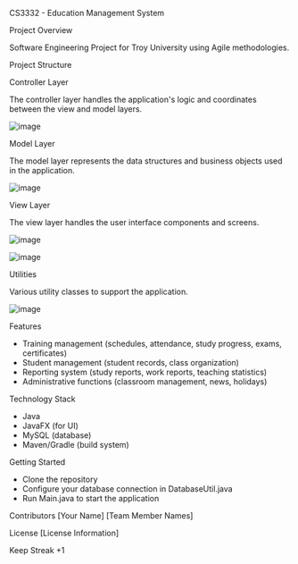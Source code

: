 CS3332 - Education Management System

Project Overview

Software Engineering Project for Troy University using Agile methodologies.

Project Structure

Controller Layer

The controller layer handles the application's logic and coordinates between the view and model layers.

![image](https://github.com/user-attachments/assets/3104a9a5-0422-448f-bd32-af2ab06c464d)



Model Layer

The model layer represents the data structures and business objects used in the application.

![image](https://github.com/user-attachments/assets/89140cb7-e1c3-4bb4-8283-18f19d91ac25)

View Layer

The view layer handles the user interface components and screens.

![image](https://github.com/user-attachments/assets/7d93ca14-badf-4cd4-b04e-e6acfdc50d44)

![image](https://github.com/user-attachments/assets/af50b3e9-a915-4c70-8f6b-8dbb068e7cc9)


Utilities

Various utility classes to support the application.

![image](https://github.com/user-attachments/assets/8ce19f29-95d7-407c-a912-6f07e4ec2af7)


Features
- Training management (schedules, attendance, study progress, exams, certificates)
- Student management (student records, class organization)
- Reporting system (study reports, work reports, teaching statistics)
- Administrative functions (classroom management, news, holidays)

Technology Stack
- Java
- JavaFX (for UI)
- MySQL (database)
- Maven/Gradle (build system)

Getting Started
- Clone the repository
- Configure your database connection in DatabaseUtil.java
- Run Main.java to start the application

Contributors
[Your Name]
[Team Member Names]

License
[License Information]

Keep Streak +1
